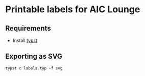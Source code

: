 # Printable labels for AIC Lounge

## Requirements

- Install [typst](https://github.com/typst/typst)

## Exporting as SVG

```shell
typst c labels.typ -f svg
```
